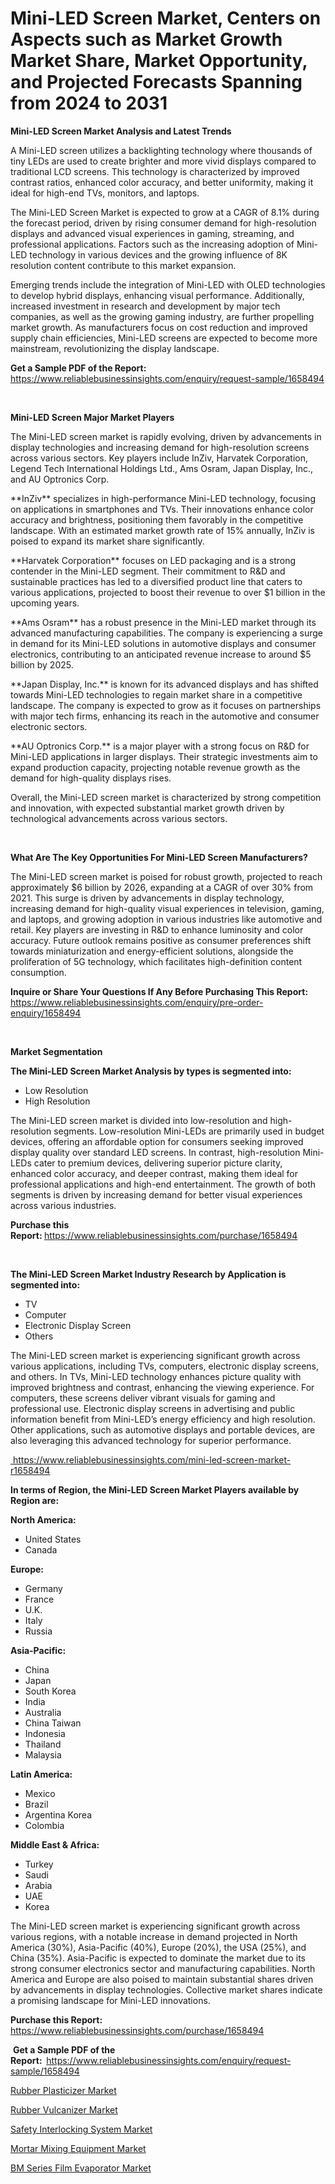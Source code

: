 <p><h1>Mini-LED Screen Market, Centers on Aspects such as Market Growth Market Share, Market Opportunity, and Projected Forecasts Spanning from 2024 to 2031</h1></p><p><strong>Mini-LED Screen Market Analysis and Latest Trends</strong></p>
<p><p>A Mini-LED screen utilizes a backlighting technology where thousands of tiny LEDs are used to create brighter and more vivid displays compared to traditional LCD screens. This technology is characterized by improved contrast ratios, enhanced color accuracy, and better uniformity, making it ideal for high-end TVs, monitors, and laptops. </p><p>The Mini-LED Screen Market is expected to grow at a CAGR of 8.1% during the forecast period, driven by rising consumer demand for high-resolution displays and advanced visual experiences in gaming, streaming, and professional applications. Factors such as the increasing adoption of Mini-LED technology in various devices and the growing influence of 8K resolution content contribute to this market expansion. </p><p>Emerging trends include the integration of Mini-LED with OLED technologies to develop hybrid displays, enhancing visual performance. Additionally, increased investment in research and development by major tech companies, as well as the growing gaming industry, are further propelling market growth. As manufacturers focus on cost reduction and improved supply chain efficiencies, Mini-LED screens are expected to become more mainstream, revolutionizing the display landscape.</p></p>
<p><strong>Get a Sample PDF of the Report:&nbsp;</strong> <a href="https://www.reliablebusinessinsights.com/enquiry/request-sample/1658494?utm_campaign=57&utm_medium=2&utm_source=Github&utm_content=ia&utm_term=28092024&utm_id=mini-led-screen">https://www.reliablebusinessinsights.com/enquiry/request-sample/1658494</a></p>
<p>&nbsp;</p>
<p><strong>Mini-LED Screen Major Market Players</strong></p>
<p><p>The Mini-LED screen market is rapidly evolving, driven by advancements in display technologies and increasing demand for high-resolution screens across various sectors. Key players include InZiv, Harvatek Corporation, Legend Tech International Holdings Ltd., Ams Osram, Japan Display, Inc., and AU Optronics Corp.</p><p>**InZiv** specializes in high-performance Mini-LED technology, focusing on applications in smartphones and TVs. Their innovations enhance color accuracy and brightness, positioning them favorably in the competitive landscape. With an estimated market growth rate of 15% annually, InZiv is poised to expand its market share significantly.</p><p>**Harvatek Corporation** focuses on LED packaging and is a strong contender in the Mini-LED segment. Their commitment to R&D and sustainable practices has led to a diversified product line that caters to various applications, projected to boost their revenue to over $1 billion in the upcoming years.</p><p>**Ams Osram** has a robust presence in the Mini-LED market through its advanced manufacturing capabilities. The company is experiencing a surge in demand for its Mini-LED solutions in automotive displays and consumer electronics, contributing to an anticipated revenue increase to around $5 billion by 2025.</p><p>**Japan Display, Inc.** is known for its advanced displays and has shifted towards Mini-LED technologies to regain market share in a competitive landscape. The company is expected to grow as it focuses on partnerships with major tech firms, enhancing its reach in the automotive and consumer electronic sectors.</p><p>**AU Optronics Corp.** is a major player with a strong focus on R&D for Mini-LED applications in larger displays. Their strategic investments aim to expand production capacity, projecting notable revenue growth as the demand for high-quality displays rises.</p><p>Overall, the Mini-LED screen market is characterized by strong competition and innovation, with expected substantial market growth driven by technological advancements across various sectors.</p></p>
<p>&nbsp;</p>
<p><strong>What Are The Key Opportunities For Mini-LED Screen Manufacturers?</strong></p>
<p><p>The Mini-LED screen market is poised for robust growth, projected to reach approximately $6 billion by 2026, expanding at a CAGR of over 30% from 2021. This surge is driven by advancements in display technology, increasing demand for high-quality visual experiences in television, gaming, and laptops, and growing adoption in various industries like automotive and retail. Key players are investing in R&D to enhance luminosity and color accuracy. Future outlook remains positive as consumer preferences shift towards miniaturization and energy-efficient solutions, alongside the proliferation of 5G technology, which facilitates high-definition content consumption.</p></p>
<p><strong>Inquire or Share Your Questions If Any Before Purchasing This Report:</strong> <a href="https://www.reliablebusinessinsights.com/enquiry/pre-order-enquiry/1658494?utm_campaign=57&utm_medium=2&utm_source=Github&utm_content=ia&utm_term=28092024&utm_id=mini-led-screen">https://www.reliablebusinessinsights.com/enquiry/pre-order-enquiry/1658494</a></p>
<p>&nbsp;</p>
<p><strong>Market Segmentation</strong></p>
<p><strong>The Mini-LED Screen Market Analysis by types is segmented into:</strong></p>
<p><ul><li>Low Resolution</li><li>High Resolution</li></ul></p>
<p><p>The Mini-LED screen market is divided into low-resolution and high-resolution segments. Low-resolution Mini-LEDs are primarily used in budget devices, offering an affordable option for consumers seeking improved display quality over standard LED screens. In contrast, high-resolution Mini-LEDs cater to premium devices, delivering superior picture clarity, enhanced color accuracy, and deeper contrast, making them ideal for professional applications and high-end entertainment. The growth of both segments is driven by increasing demand for better visual experiences across various industries.</p></p>
<p><strong>Purchase this Report:&nbsp;</strong><a href="https://www.reliablebusinessinsights.com/purchase/1658494?utm_campaign=57&utm_medium=2&utm_source=Github&utm_content=ia&utm_term=28092024&utm_id=mini-led-screen">https://www.reliablebusinessinsights.com/purchase/1658494</a></p>
<p>&nbsp;</p>
<p><strong>The Mini-LED Screen Market Industry Research by Application is segmented into:</strong></p>
<p><ul><li>TV</li><li>Computer</li><li>Electronic Display Screen</li><li>Others</li></ul></p>
<p><p>The Mini-LED screen market is experiencing significant growth across various applications, including TVs, computers, electronic display screens, and others. In TVs, Mini-LED technology enhances picture quality with improved brightness and contrast, enhancing the viewing experience. For computers, these screens deliver vibrant visuals for gaming and professional use. Electronic display screens in advertising and public information benefit from Mini-LED’s energy efficiency and high resolution. Other applications, such as automotive displays and portable devices, are also leveraging this advanced technology for superior performance.</p></p>
<p><a href="https://www.reliablebusinessinsights.com/mini-led-screen-market-r1658494?utm_campaign=57&utm_medium=2&utm_source=Github&utm_content=ia&utm_term=28092024&utm_id=mini-led-screen">&nbsp;https://www.reliablebusinessinsights.com/mini-led-screen-market-r1658494</a></p>
<p><strong>In terms of Region, the Mini-LED Screen Market Players available by Region are:</strong></p>
<p>
    <p> <strong> North America: </strong>
        <ul>
            <li>United States</li>
            <li>Canada</li>
        </ul>
        </p> 
    <p> <strong> Europe: </strong>
        <ul>
            <li>Germany</li>
            <li>France</li>
            <li>U.K.</li>
            <li>Italy</li>
            <li>Russia</li>
        </ul>
        </p> 
    <p> <strong> Asia-Pacific: </strong>
        <ul>
            <li>China</li>
            <li>Japan</li>
            <li>South Korea</li>
            <li>India</li>
            <li>Australia</li>
            <li>China Taiwan</li>
            <li>Indonesia</li>
            <li>Thailand</li>
            <li>Malaysia</li>
        </ul>
        </p> 
    <p> <strong> Latin America: </strong>
        <ul>
            <li>Mexico</li>
            <li>Brazil</li>
            <li>Argentina Korea</li>
            <li>Colombia</li>
        </ul>
        </p> 
    <p> <strong> Middle East & Africa: </strong>
        <ul>
            <li>Turkey</li>
            <li>Saudi</li>
            <li>Arabia</li>
            <li>UAE</li>
            <li>Korea</li>
        </ul>
    </p>
    </p>
<p><p>The Mini-LED screen market is experiencing significant growth across various regions, with a notable increase in demand projected in North America (30%), Asia-Pacific (40%), Europe (20%), the USA (25%), and China (35%). Asia-Pacific is expected to dominate the market due to its strong consumer electronics sector and manufacturing capabilities. North America and Europe are also poised to maintain substantial shares driven by advancements in display technologies. Collective market shares indicate a promising landscape for Mini-LED innovations.</p></p>
<p><strong>Purchase this Report: </strong><a href="https://www.reliablebusinessinsights.com/purchase/1658494?utm_campaign=57&utm_medium=2&utm_source=Github&utm_content=ia&utm_term=28092024&utm_id=mini-led-screen">https://www.reliablebusinessinsights.com/purchase/1658494</a></p>
<p>&nbsp;<strong>Get a Sample PDF of the Report:&nbsp;&nbsp;</strong><a href="https://www.reliablebusinessinsights.com/enquiry/request-sample/1658494?utm_campaign=57&utm_medium=2&utm_source=Github&utm_content=ia&utm_term=28092024&utm_id=mini-led-screen">https://www.reliablebusinessinsights.com/enquiry/request-sample/1658494</a></p>
<p><strong></strong></p>
<p><p><a href="https://issuu.com/reportprime-2/docs/rubber-plasticizer-market-size-2030_a02b760b12d899?utm_campaign=57&utm_medium=2&utm_source=Github&utm_content=ia&utm_term=28092024&utm_id=mini-led-screen">Rubber Plasticizer Market</a></p><p><a href="https://issuu.com/reportprime-2/docs/rubber-vulcanizer-market-size-2030._298ffe1e45dd8f?utm_campaign=57&utm_medium=2&utm_source=Github&utm_content=ia&utm_term=28092024&utm_id=mini-led-screen">Rubber Vulcanizer Market</a></p><p><a href="https://github.com/gailasejs/Market-Research-Report-List-1/blob/main/safety-interlocking-system-market.md?utm_campaign=57&utm_medium=2&utm_source=Github&utm_content=ia&utm_term=28092024&utm_id=mini-led-screen">Safety Interlocking System Market</a></p><p><a href="https://www.linkedin.com/pulse/exploring-mortar-mixing-equipment-market-dynamics-global-trends-0ttof?trackingId=MBHlIe38QHqQFy%2FWTZd5wg%3D%3D&utm_campaign=57&utm_medium=2&utm_source=Github&utm_content=ia&utm_term=28092024&utm_id=mini-led-screen">Mortar Mixing Equipment Market</a></p><p><a href="https://github.com/MaryNelson695/Market-Research-Report-List-1/blob/main/bm-series-film-evaporator-market.md?utm_campaign=57&utm_medium=2&utm_source=Github&utm_content=ia&utm_term=28092024&utm_id=mini-led-screen">BM Series Film Evaporator Market</a></p></p>